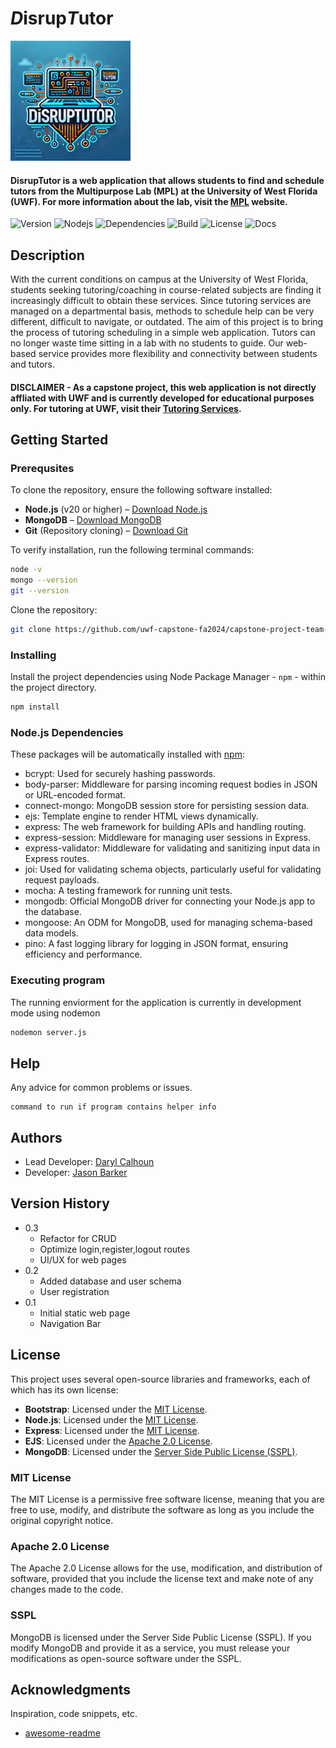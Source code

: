 # *D*isrup*T*utor

![Logo](images/DisrupTutorLogo-192px.png)

#### DisrupTutor is a web application that allows students to find and schedule tutors from the Multipurpose Lab (MPL) at the University of West Florida (UWF). For more information about the lab, visit the [MPL](https://uwf.edu/hmcse/departments/computer-science/about-us/facilities/multiplatform-lab/) website.

![Version](https://img.shields.io/badge/version-0.3-blue)
![Nodejs](https://img.shields.io/badge/node.js-v20.11.0-blue)
![Dependencies](https://img.shields.io/badge/dependencies-up%20to%20date-brightgreen)
![Build](https://img.shields.io/badge/build-passing-brightgreen)
![License](https://img.shields.io/badge/license-MIT-blue)
![Docs](https://img.shields.io/badge/documentation-In%20Progress-yellow)


## Description

With the current conditions on campus at the University of West Florida, students seeking tutoring/coaching in course-related subjects are finding it increasingly difficult to obtain these services.  Since tutoring services are managed on a departmental basis, methods to schedule help can be very different, difficult to navigate, or outdated.  The aim of this project is to bring the process of tutoring scheduling in a simple web application.  Tutors can no longer waste time sitting in a lab with no students to guide.  Our web-based service provides more flexibility and connectivity between students and tutors.

#### **DISCLAIMER** - As a capstone project, this web application is not directly affliated with UWF and is currently developed for educational purposes only.  For tutoring at UWF, visit their [Tutoring Services](https://uwf.edu/go/tutoring/).

## Getting Started
### Prerequsites
To clone the repository, ensure the following software installed:
- **Node.js** (v20 or higher) – [Download Node.js](https://nodejs.org/en/download/)
- **MongoDB** – [Download MongoDB](https://www.mongodb.com/try/download/community)
- **Git** (Repository cloning) – [Download Git](https://git-scm.com/)

To verify installation, run the following terminal commands:
```bash
node -v
mongo --version
git --version
```

Clone the repository:
``` bash
git clone https://github.com/uwf-capstone-fa2024/capstone-project-team-1-project.git
```

### Installing

Install the project dependencies using Node Package Manager - `npm` - within the project directory.

``` bash
npm install
```

### Node.js Dependencies

These packages will be automatically installed with [npm](https://docs.npmjs.com/):
* bcrypt: Used for securely hashing passwords.
* body-parser: Middleware for parsing incoming request bodies in JSON or URL-encoded format.
* connect-mongo: MongoDB session store for persisting session data.
* ejs: Template engine to render HTML views dynamically.
* express: The web framework for building APIs and handling routing.
* express-session: Middleware for managing user sessions in Express.
* express-validator: Middleware for validating and sanitizing input data in Express routes.
* joi: Used for validating schema objects, particularly useful for validating request payloads.
* mocha: A testing framework for running unit tests.
* mongodb: Official MongoDB driver for connecting your Node.js app to the database.
* mongoose: An ODM for MongoDB, used for managing schema-based data models.
* pino: A fast logging library for logging in JSON format, ensuring efficiency and performance.

### Executing program

The running enviorment for the application is currently in development mode using nodemon
``` bash
nodemon server.js
```

## Help

Any advice for common problems or issues.
```
command to run if program contains helper info
```

## Authors

- Lead Developer: [Daryl Calhoun](dc128@students.uwf.edu)
- Developer: [Jason Barker](jb306@students.uwf.edu)

## Version History

* 0.3
    * Refactor for CRUD
    * Optimize login,register,logout routes
    * UI/UX for web pages
* 0.2
    * Added database and user schema
    * User registration
* 0.1
    * Initial static web page
    * Navigation Bar

## License

This project uses several open-source libraries and frameworks, each of which has its own license:

- **Bootstrap**: Licensed under the [MIT License](https://opensource.org/licenses/MIT).
- **Node.js**: Licensed under the [MIT License](https://opensource.org/licenses/MIT).
- **Express**: Licensed under the [MIT License](https://opensource.org/licenses/MIT).
- **EJS**: Licensed under the [Apache 2.0 License](https://www.apache.org/licenses/LICENSE-2.0).
- **MongoDB**: Licensed under the [Server Side Public License (SSPL)](https://www.mongodb.com/licensing/server-side-public-license).

### MIT License
The MIT License is a permissive free software license, meaning that you are free 
to use, modify, and distribute the software as long as you include the original 
copyright notice.

### Apache 2.0 License
The Apache 2.0 License allows for the use, modification, and distribution of 
software, provided that you include the license text and make note of any changes 
made to the code.

### SSPL
MongoDB is licensed under the Server Side Public License (SSPL). If you modify 
MongoDB and provide it as a service, you must release your modifications as 
open-source software under the SSPL.


## Acknowledgments

Inspiration, code snippets, etc.
* [awesome-readme](https://github.com/matiassingers/awesome-readme)
